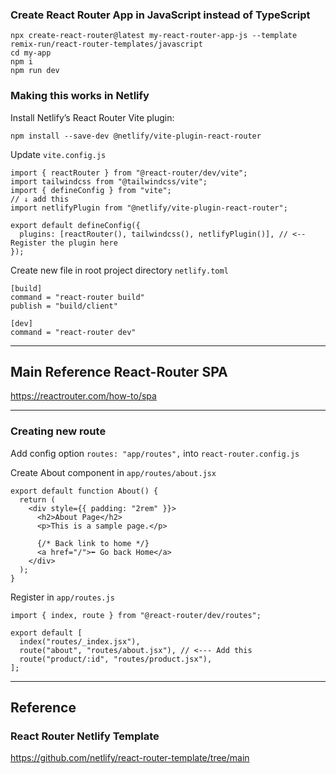 ### Create React Router App in JavaScript instead of TypeScript

```
npx create-react-router@latest my-react-router-app-js --template remix-run/react-router-templates/javascript
cd my-app
npm i
npm run dev
```

### Making this works in Netlify

Install Netlify’s React Router Vite plugin:

```
npm install --save-dev @netlify/vite-plugin-react-router
```

Update `vite.config.js`

```
import { reactRouter } from "@react-router/dev/vite";
import tailwindcss from "@tailwindcss/vite";
import { defineConfig } from "vite";
// ↓ add this
import netlifyPlugin from "@netlify/vite-plugin-react-router";

export default defineConfig({
  plugins: [reactRouter(), tailwindcss(), netlifyPlugin()], // <-- Register the plugin here
});
```

Create new file in root project directory `netlify.toml`

```
[build]
command = "react-router build"
publish = "build/client"

[dev]
command = "react-router dev"
```

---

## Main Reference React-Router SPA

https://reactrouter.com/how-to/spa



---

### Creating new route

Add config option `routes: "app/routes",` into `react-router.config.js`

Create About component in `app/routes/about.jsx`

```
export default function About() {
  return (
    <div style={{ padding: "2rem" }}>
      <h2>About Page</h2>
      <p>This is a sample page.</p>

      {/* Back link to home */}
      <a href="/">⬅ Go back Home</a>
    </div>
  );
}
```

Register in `app/routes.js`

```
import { index, route } from "@react-router/dev/routes";

export default [
  index("routes/_index.jsx"),
  route("about", "routes/about.jsx"), // <--- Add this
  route("product/:id", "routes/product.jsx"),
];
```

---

## Reference

### React Router Netlify Template

https://github.com/netlify/react-router-template/tree/main